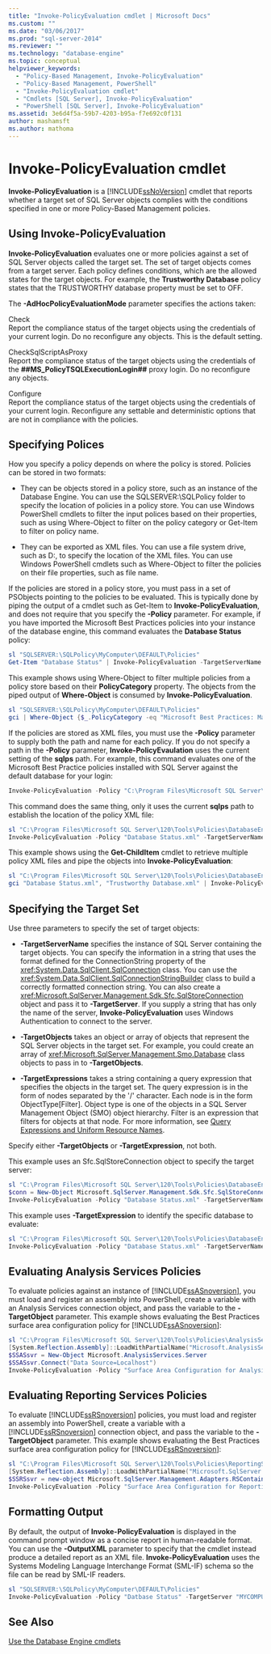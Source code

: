 ```yaml
---
title: "Invoke-PolicyEvaluation cmdlet | Microsoft Docs"
ms.custom: ""
ms.date: "03/06/2017"
ms.prod: "sql-server-2014"
ms.reviewer: ""
ms.technology: "database-engine"
ms.topic: conceptual
helpviewer_keywords: 
  - "Policy-Based Management, Invoke-PolicyEvaluation"
  - "Policy-Based Management, PowerShell"
  - "Invoke-PolicyEvaluation cmdlet"
  - "Cmdlets [SQL Server], Invoke-PolicyEvaluation"
  - "PowerShell [SQL Server], Invoke-PolicyEvaluation"
ms.assetid: 3e6d4f5a-59b7-4203-b95a-f7e692c0f131
author: mashamsft
ms.author: mathoma
---
```

# Invoke-PolicyEvaluation cmdlet
  **Invoke-PolicyEvaluation** is a [!INCLUDE[ssNoVersion](../includes/ssnoversion-md.md)] cmdlet that reports whether a target set of SQL Server objects complies with the conditions specified in one or more Policy-Based Management policies.  
  
## Using Invoke-PolicyEvaluation  
 **Invoke-PolicyEvaluation** evaluates one or more policies against a set of SQL Server objects called the target set. The set of target objects comes from a target server. Each policy defines conditions, which are the allowed states for the target objects. For example, the **Trustworthy Database** policy states that the TRUSTWORTHY database property must be set to OFF.  
  
 The **-AdHocPolicyEvaluationMode** parameter specifies the actions taken:  
  
 Check  
 Report the compliance status of the target objects using the credentials of your current login. Do no reconfigure any objects. This is the default setting.  
  
 CheckSqlScriptAsProxy  
 Report the compliance status of the target objects using the credentials of the **##MS_PolicyTSQLExecutionLogin##** proxy login. Do no reconfigure any objects.  
  
 Configure  
 Report the compliance status of the target objects using the credentials of your current login. Reconfigure any settable and deterministic options that are not in compliance with the policies.  
  
## Specifying Polices  
 How you specify a policy depends on where the policy is stored. Policies can be stored in two formats:  
  
-   They can be objects stored in a policy store, such as an instance of the Database Engine. You can use the SQLSERVER:\SQLPolicy folder to specify the location of policies in a policy store. You can use Windows PowerShell cmdlets to filter the input polices based on their properties, such as using Where-Object to filter on the policy category or Get-Item to filter on policy name.  
  
-   They can be exported as XML files. You can use a file system drive, such as D:, to specify the location of the XML files. You can use Windows PowerShell cmdlets such as Where-Object to filter the policies on their file properties, such as file name.  
  
 If the policies are stored in a policy store, you must pass in a set of PSObjects pointing to the policies to be evaluated. This is typically done by piping the output of a cmdlet such as Get-Item to **Invoke-PolicyEvaluation**, and does not require that you specify the **-Policy** parameter. For example, if you have imported the Microsoft Best Practices policies into your instance of the database engine, this command evaluates the **Database Status** policy:  
  
```powershell
sl "SQLSERVER:\SQLPolicy\MyComputer\DEFAULT\Policies"  
Get-Item "Database Status" | Invoke-PolicyEvaluation -TargetServerName "MYCOMPUTER"  
```  
  
 This example shows using Where-Object to filter multiple policies from a policy store based on their **PolicyCategory** property. The objects from the piped output of **Where-Object** is consumed by **Invoke-PolicyEvaluation**.  
  
```powershell
sl "SQLSERVER:\SQLPolicy\MyComputer\DEFAULT\Policies"  
gci | Where-Object {$_.PolicyCategory -eq "Microsoft Best Practices: Maintenance"} | Invoke-PolicyEvaluation -TargetServer "MYCOMPUTER"  
```  
  
 If the policies are stored as XML files, you must use the **-Policy** parameter to supply both the path and name for each policy. If you do not specify a path in the **-Policy** parameter, **Invoke-PolicyEvaulation** uses the current setting of the **sqlps** path. For example, this command evaluates one of the Microsoft Best Practice policies installed with SQL Server against the default database for your login:  
  
```powershell
Invoke-PolicyEvaluation -Policy "C:\Program Files\Microsoft SQL Server\120\Tools\Policies\DatabaseEngine\1033\Database Status.xml" -TargetServerName "MYCOMPUTER"  
```  
  
 This command does the same thing, only it uses the current **sqlps** path to establish the location of the policy XML file:  
  
```powershell
sl "C:\Program Files\Microsoft SQL Server\120\Tools\Policies\DatabaseEngine\1033"  
Invoke-PolicyEvaluation -Policy "Database Status.xml" -TargetServerName "MYCOMPUTER"  
```  
  
 This example shows using the **Get-ChildItem** cmdlet to retrieve multiple policy XML files and pipe the objects into **Invoke-PolicyEvaluation**:  
  
```powershell
sl "C:\Program Files\Microsoft SQL Server\120\Tools\Policies\DatabaseEngine\1033"  
gci "Database Status.xml", "Trustworthy Database.xml" | Invoke-PolicyEvaluation -TargetServer "MYCOMPUTER"  
```  
  
## Specifying the Target Set  
 Use three parameters to specify the set of target objects:  
  
-   **-TargetServerName** specifies the instance of SQL Server containing the target objects. You can specify the information in a string that uses the format defined for the ConnectionString property of the <xref:System.Data.SqlClient.SqlConnection> class. You can use the <xref:System.Data.SqlClient.SqlConnectionStringBuilder> class to build a correctly formatted connection string. You can also create a <xref:Microsoft.SqlServer.Management.Sdk.Sfc.SqlStoreConnection> object and pass it to **-TargetServer**. If you supply a string that has only the name of the server, **Invoke-PolicyEvaluation** uses Windows Authentication to connect to the server.  
  
-   **-TargetObjects** takes an object or array of objects that represent the SQL Server objects in the target set. For example, you could create an array of <xref:Microsoft.SqlServer.Management.Smo.Database> class objects to pass in to **-TargetObjects**.  
  
-   **-TargetExpressions** takes a string containing a query expression that specifies the objects in the target set. The query expression is in the form of nodes separated by the '/' character. Each node is in the form ObjectType[Filter]. Object type is one of the objects in a SQL Server Management Object (SMO) object hierarchy. Filter is an expression that filters for objects at that node. For more information, see [Query Expressions and Uniform Resource Names](../powershell/query-expressions-and-uniform-resource-names.md).  
  
 Specify either **-TargetObjects** or **-TargetExpression**, not both.  
  
 This example uses an Sfc.SqlStoreConnection object to specify the target server:  
  
```powershell
sl "C:\Program Files\Microsoft SQL Server\120\Tools\Policies\DatabaseEngine\1033"  
$conn = New-Object Microsoft.SqlServer.Management.Sdk.Sfc.SqlStoreConnection("server='MYCOMPUTER';Trusted_Connection=True")  
Invoke-PolicyEvaluation -Policy "Database Status.xml" -TargetServerName $conn  
```  
  
 This example uses **-TargetExpression** to identify the specific database to evaluate:  
  
```powershell
sl "C:\Program Files\Microsoft SQL Server\120\Tools\Policies\DatabaseEngine\1033"  
Invoke-PolicyEvaluation -Policy "Database Status.xml" -TargetServerName "MyComputer" -TargetExpression "Server[@Name='MYCOMPUTER']/Database[@Name='AdventureWorks2012']"  
```  
  
## Evaluating Analysis Services Policies  
 To evaluate policies against an instance of [!INCLUDE[ssASnoversion](../includes/ssasnoversion-md.md)], you must load and register an assembly into PowerShell, create a variable with an Analysis Services connection object, and pass the variable to the **-TargetObject** parameter. This example shows evaluating the Best Practices surface area configuration policy for [!INCLUDE[ssASnoversion](../includes/ssasnoversion-md.md)]:  
  
```powershell
sl "C:\Program Files\Microsoft SQL Server\120\Tools\Policies\AnalysisServices\1033"  
[System.Reflection.Assembly]::LoadWithPartialName("Microsoft.AnalysisServices")  
$SSASsvr = New-Object Microsoft.AnalysisServices.Server  
$SSASsvr.Connect("Data Source=Localhost")  
Invoke-PolicyEvaluation -Policy "Surface Area Configuration for Analysis Services Features.xml" -TargetObject $SSASsvr  
```  
  
## Evaluating Reporting Services Policies  
 To evaluate [!INCLUDE[ssRSnoversion](../includes/ssrsnoversion-md.md)] policies, you must load and register an assembly into PowerShell, create a variable with a [!INCLUDE[ssRSnoversion](../includes/ssrsnoversion-md.md)] connection object, and pass the variable to the **-TargetObject** parameter. This example shows evaluating the Best Practices surface area configuration policy for [!INCLUDE[ssRSnoversion](../includes/ssrsnoversion-md.md)]:  
  
```powershell
sl "C:\Program Files\Microsoft SQL Server\120\Tools\Policies\ReportingServices\1033"  
[System.Reflection.Assembly]::LoadWithPartialName("Microsoft.SqlServer.Dmf.Adapters")  
$SSRSsvr = new-object Microsoft.SqlServer.Management.Adapters.RSContainer('MyComputer')  
Invoke-PolicyEvaluation -Policy "Surface Area Configuration for Reporting Services 2008 Features.xml" -TargetObject $SSRSsvr  
```  
  
## Formatting Output  
 By default, the output of **Invoke-PolicyEvaluation** is displayed in the command prompt window as a concise report in human-readable format. You can use the **-OutputXML** parameter to specify that the cmdlet instead produce a detailed report as an XML file. **Invoke-PolicyEvaluation** uses the Systems Modeling Language Interchange Format (SML-IF) schema so the file can be read by SML-IF readers.  
  
```powershell
sl "SQLSERVER:\SQLPolicy\MyComputer\DEFAULT\Policies"  
Invoke-PolicyEvaluation -Policy "Datbase Status" -TargetServer "MYCOMPUTER" -OutputXML > C:\MyReports\DatabaseStatusReport.xml  
```  
  
## See Also  
 [Use the Database Engine cmdlets](../../2014/database-engine/use-the-database-engine-cmdlets.md)  
